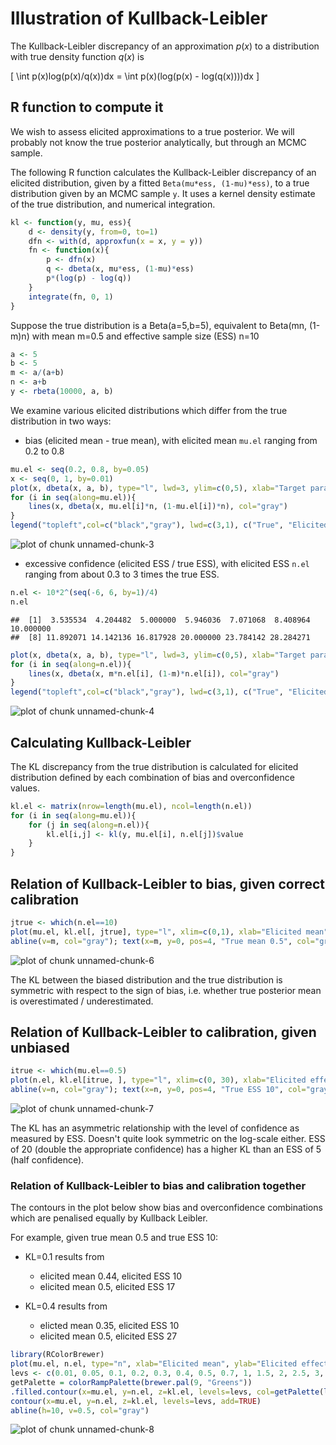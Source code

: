 # Illustration of Kullback-Leibler

The Kullback-Leibler discrepancy of an approximation $p(x)$ to a distribution with true density function $q(x)$ is

\[ \int p(x)log(p(x)/q(x))dx = \int p(x)(log(p(x) - log(q(x))))dx \]

## R function to compute it

We wish to assess elicited approximations to a true posterior.  We will probably not know the true posterior analytically, but through an MCMC sample.

The following R function calculates the Kullback-Leibler discrepancy of an elicited distribution, given by a fitted `Beta(mu*ess, (1-mu)*ess)`, to a true distribution given by an MCMC sample `y`.  It uses a kernel density estimate of the true distribution, and numerical integration.


```r
kl <- function(y, mu, ess){
    d <- density(y, from=0, to=1)
    dfn <- with(d, approxfun(x = x, y = y))
    fn <- function(x){
        p <- dfn(x)
        q <- dbeta(x, mu*ess, (1-mu)*ess)
        p*(log(p) - log(q))
    }
    integrate(fn, 0, 1)
}
```

Suppose the true distribution is a Beta(a=5,b=5), equivalent to Beta(mn, (1-m)n) with mean m=0.5 and effective sample size (ESS) n=10


```r
a <- 5
b <- 5
m <- a/(a+b)
n <- a+b
y <- rbeta(10000, a, b)
```


We examine various elicited distributions which differ from the true distribution in two ways:

* bias (elicited mean - true mean), with elicited mean `mu.el` ranging from 0.2 to 0.8


```r
mu.el <- seq(0.2, 0.8, by=0.05)
x <- seq(0, 1, by=0.01)
plot(x, dbeta(x, a, b), type="l", lwd=3, ylim=c(0,5), xlab="Target parameter for elicitation (a probability)", ylab="Probability density")
for (i in seq(along=mu.el)){
    lines(x, dbeta(x, mu.el[i]*n, (1-mu.el[i])*n), col="gray")
}
legend("topleft",col=c("black","gray"), lwd=c(3,1), c("True", "Elicited"))
```

![plot of chunk unnamed-chunk-3](figure/unnamed-chunk-3-1.png)

* excessive confidence (elicited ESS / true ESS), with elicited ESS `n.el` ranging from about 0.3 to 3 times the true ESS. 


```r
n.el <- 10*2^(seq(-6, 6, by=1)/4)
n.el
```

```
##  [1]  3.535534  4.204482  5.000000  5.946036  7.071068  8.408964 10.000000
##  [8] 11.892071 14.142136 16.817928 20.000000 23.784142 28.284271
```

```r
plot(x, dbeta(x, a, b), type="l", lwd=3, ylim=c(0,5), xlab="Target parameter for elicitation (a probability)", ylab="Probability density")
for (i in seq(along=n.el)){
    lines(x, dbeta(x, m*n.el[i], (1-m)*n.el[i]), col="gray")
}
legend("topleft",col=c("black","gray"), lwd=c(3,1), c("True", "Elicited"))
```

![plot of chunk unnamed-chunk-4](figure/unnamed-chunk-4-1.png)

## Calculating Kullback-Leibler

The KL discrepancy from the true distribution is calculated for elicited distribution defined by each combination of bias and overconfidence values.


```r
kl.el <- matrix(nrow=length(mu.el), ncol=length(n.el))
for (i in seq(along=mu.el)){
    for (j in seq(along=n.el)){
        kl.el[i,j] <- kl(y, mu.el[i], n.el[j])$value
    }
}
```

## Relation of Kullback-Leibler to bias, given correct calibration 


```r
jtrue <- which(n.el==10)
plot(mu.el, kl.el[, jtrue], type="l", xlim=c(0,1), xlab="Elicited mean", ylab="Kullback-Leibler discrepancy")
abline(v=m, col="gray"); text(x=m, y=0, pos=4, "True mean 0.5", col="gray")
```

![plot of chunk unnamed-chunk-6](figure/unnamed-chunk-6-1.png)

The KL between the biased distribution and the true distribution is symmetric with respect to the sign of bias, i.e. whether true posterior mean is overestimated / underestimated.

## Relation of Kullback-Leibler to calibration, given unbiased


```r
itrue <- which(mu.el==0.5)
plot(n.el, kl.el[itrue, ], type="l", xlim=c(0, 30), xlab="Elicited effective sample size", ylab="Kullback-Leibler discrepancy")
abline(v=n, col="gray"); text(x=n, y=0, pos=4, "True ESS 10", col="gray")
```

![plot of chunk unnamed-chunk-7](figure/unnamed-chunk-7-1.png)

The KL has an asymmetric relationship with the level of confidence as measured by ESS.  Doesn't quite look symmetric on the log-scale either.  ESS of 20 (double the appropriate confidence) has a higher KL than an ESS of 5 (half confidence). 

### Relation of Kullback-Leibler to bias and calibration together

The contours in the plot below show bias and overconfidence combinations which are penalised equally by Kullback Leibler.

For example, given true mean 0.5 and true ESS 10:

* KL=0.1 results from
  - elicited mean 0.44, elicited ESS 10
  - elicited mean 0.5, elicited ESS 17

* KL=0.4 results from
  - elicted mean 0.35, elicited ESS 10
  - elicited mean 0.5, elicited ESS 27 


```r
library(RColorBrewer)
plot(mu.el, n.el, type="n", xlab="Elicited mean", ylab="Elicited effective sample size", )
levs <- c(0.01, 0.05, 0.1, 0.2, 0.3, 0.4, 0.5, 0.7, 1, 1.5, 2, 2.5, 3, 4, 5, 6)
getPalette = colorRampPalette(brewer.pal(9, "Greens"))
.filled.contour(x=mu.el, y=n.el, z=kl.el, levels=levs, col=getPalette(length(levs)-1))
contour(x=mu.el, y=n.el, z=kl.el, levels=levs, add=TRUE)
abline(h=10, v=0.5, col="gray")
```

![plot of chunk unnamed-chunk-8](figure/unnamed-chunk-8-1.png)


